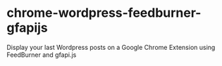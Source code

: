 # chrome-wordpress-feedburner-gfapijs
Display your last Wordpress posts on a Google Chrome Extension using FeedBurner and gfapi.js
